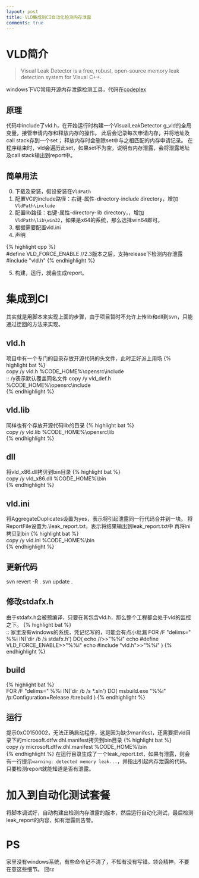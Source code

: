 ```yaml
---
layout: post
title: VLD集成到CI自动化检测内存泄露
comments: true
---
```


# VLD简介

> Visual Leak Detector is a free, robust, open-source memory leak detection system for Visual C++. 

windows下VC常用开源内存泄露检测工具，代码在[codeplex](http://vld.codeplex.com/)

## 原理
代码中include了vld.h，在开始运行时构建一个VisualLeakDetector g_vld的全局变量，接管申请内存和释放内存的操作。
此后会记录每次申请内存，并将地址及call stack存到一个set；
释放内存时会删除set中与之相匹配的内存申请记录。
在程序结束时，vld会遍历此set，如果set不为空，说明有内存泄露，会将泄露地址及call stack输出到report中。

## 简单用法
0. 下载及安装，假设安装在`VldPath`
1. 配置VC的include路径：右键-属性-directory-include directory，增加`VldPath\include`
2. 配置lib路径：右键-属性-directory-lib directory，，增加`VldPath\lib\win32`，如果是x64的系统，那么选择win64即可。
3. 根据需要配置vld.ini
4. 声明

{% highlight cpp %}  
#define VLD_FORCE_ENABLE    //2.3版本之后，支持release下检测内存泄露
#include "vld.h"
{% endhighlight %}  

5. 构建，运行，就会生成report。

# 集成到CI
其实就是用脚本来实现上面的步骤，由于项目暂时不允许上传lib和dll到svn，只能通过迂回的方法来实现。

## vld.h
项目中有一个专门的目录存放开源代码的头文件，此时正好派上用场
{% highlight bat %}  
copy /y vld.h %CODE_HOME%\opensrc\include\
:: /y表示默认覆盖同名文件
copy /y vld_def.h %CODE_HOME%\opensrc\include\
{% endhighlight %}  

## vld.lib
同样也有个存放开源代码lib的目录
{% highlight bat %}  
copy /y vld.lib %CODE_HOME%\opensrc\lib\
{% endhighlight %}  

## dll
将vld_x86.dll拷贝到bin目录
{% highlight bat %}  
copy /y vld_x86.dll %CODE_HOME%\bin\
{% endhighlight %}  

## vld.ini
将AggregateDuplicates设置为yes，表示将引起泄露同一行代码合并到一块。
将ReportFile设置为.\leak_report.txt，表示将结果输出到leak_report.txt中
再将ini拷贝到bin
{% highlight bat %}  
copy /y vld.ini %CODE_HOME%\bin\
{% endhighlight %} 

## 更新代码
svn revert -R .
svn update .

## 修改stdafx.h
由于stdafx.h会被预编译，只要在其包含vld.h，那么整个工程都会处于vld的监控之下。
{% highlight bat %}  
:: 家里没有windows的系统，凭记忆写的，可能会有点小纰漏
FOR /F "delims=" %%i IN('dir /b /s stdafx.h') DO(
    echo //>>"%%i"
    echo #define VLD_FORCE_ENABLE>>"%%i"
    echo #include "vld.h">>"%%i"
)
{% endhighlight %} 

## build
{% highlight bat %}  
FOR /F "delims=" %%i IN('dir /b /s *.sln') DO(
    msbuild.exe "%%i" /p:Configuration=Release /t:rebuild
)
{% endhighlight %} 

## 运行
提示0xC0150002，无法正确启动程序，这是因为缺少manifest，还需要把vld目录下的microsoft.dtfw.dhl.manifest拷贝到bin目录
{% highlight bat %}  
copy /y microsoft.dtfw.dhl.manifest %CODE_HOME%\bin\
{% endhighlight %} 
在运行目录生成了一个leak_report.txt，如果有泄露，则会有一行提示`warning: detected memory leak...`，并指出引起内存泄露的代码。
只要检测report就能知道是否有泄露。

# 加入到自动化测试套餐
将脚本调试好，自动构建出检测内存泄露的版本，然后运行自动化测试，最后检测leak_report的内容，如有泄露则告警。

# PS
家里没有windows系统，有些命令记不清了，不知有没有写错。领会精神，不要在意这些细节。
囧rz

